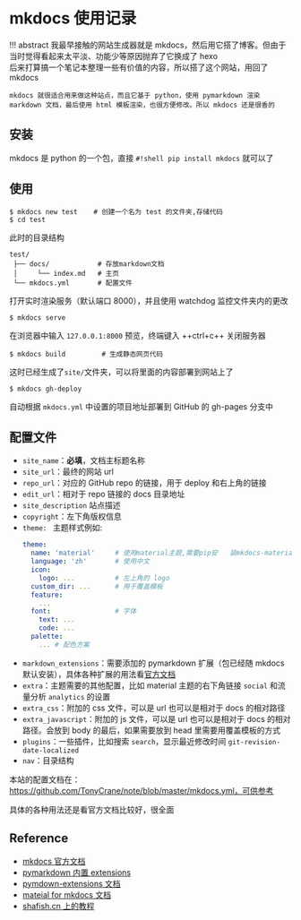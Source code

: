 # mkdocs 使用记录

!!! abstract 
    我最早接触的网站生成器就是 mkdocs，然后用它搭了博客。但由于当时觉得看起来太平淡、功能少等原因抛弃了它换成了 hexo<br/>
    后来打算搞一个笔记本整理一些有价值的内容，所以搭了这个网站，用回了 mkdocs

    mkdocs 就很适合用来做这种站点，而且它基于 python，使用 pymarkdown 渲染 markdown 文档，最后使用 html 模板渲染，也很方便修改。所以 mkdocs 还是很香的

## 安装
mkdocs 是 python 的一个包，直接 `#!shell pip install mkdocs` 就可以了

## 使用
```shell
$ mkdocs new test    # 创建一个名为 test 的文件夹,存储代码
$ cd test
```
此时的目录结构
```test
test/
 ├── docs/            # 存放markdown文档
 │     └── index.md   # 主页
 └── mkdocs.yml       # 配置文件
```
打开实时渲染服务（默认端口 8000），并且使用 watchdog 监控文件夹内的更改
```shell
$ mkdocs serve
```
在浏览器中输入 `127.0.0.1:8000` 预览，终端键入 ++ctrl+c++ 关闭服务器
```shell
$ mkdocs build         # 生成静态网页代码
```
这时已经生成了`site/`文件夹，可以将里面的内容部署到网站上了
```shell 
$ mkdocs gh-deploy 
```
自动根据 `mkdocs.yml` 中设置的项目地址部署到 GitHub 的 gh-pages 分支中

## 配置文件
- `site_name`：**必填**，文档主标题名称
- `site_url`：最终的网站 url
- `repo_url`：对应的 GitHub repo 的链接，用于 deploy 和右上角的链接
- `edit_url`：相对于 repo 链接的 docs 目录地址
- `site_description` 站点描述
- `copyright`：左下角版权信息
- `theme: `  主题样式例如:
    ```yaml
    theme: 
      name: 'material'     # 使用material主题,需要pip安   装mkdocs-material
      language: 'zh'       # 使用中文
      icon:
        logo: ...          # 左上角的 logo 
      custom_dir: ...      # 用于覆盖模板
      feature: 
        ...
      font:                # 字体
        text: ...
        code: ...
      palette:
        ... # 配色方案
    ```
- `markdown_extensions`：需要添加的 pymarkdown 扩展（包已经随 mkdocs 默认安装），具体各种扩展的用法看[官方文档](https://python-markdown.github.io/extensions/)
- `extra`：主题需要的其他配置，比如 material 主题的右下角链接 `social` 和流量分析 `analytics` 的设置
- `extra_css`：附加的 css 文件，可以是 url 也可以是相对于 docs 的相对路径
- `extra_javascript`：附加的 js 文件，可以是 url 也可以是相对于 docs 的相对路径。会放到 body 的最后，如果需要放到 head 里需要用覆盖模板的方式
- `plugins`：一些插件，比如搜索 `search`，显示最近修改时间 `git-revision-date-localized`
- `nav`：目录结构

本站的配置文档在：https://github.com/TonyCrane/note/blob/master/mkdocs.yml，可供参考

具体的各种用法还是看官方文档比较好，很全面

## Reference
- [mkdocs 官方文档](https://www.mkdocs.org/)
- [pymarkdown 内置 extensions](https://python-markdown.github.io/extensions/)
- [pymdown-extensions 文档](https://facelessuser.github.io/pymdown-extensions/)
- [mateial for mkdocs 文档](https://squidfunk.github.io/mkdocs-material/)
- [shafish.cn 上的教程](https://shafish.cn/blog/mkdocs/)